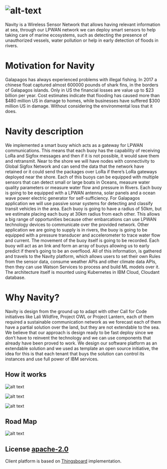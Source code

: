 # ![alt-text](https://navity.net/assets/navity.png)

Navity is a Wireless Sensor Network that allows having relevant information at sea, through our LPWAN network we can deploy smart sensors to help taking care of marine ecosystems, such as detecting the presence of unauthorized vessels, water pollution or help in early detection of floods in rivers.

# Motivation for Navity
Galapagos has always experienced problems with illegal fishing. In 2017 a chinese float captured almost 600000 pounds of shark fins, in the borders of Galapagos islands. Only in US the financial losses are value up to $23 billion per year. Cost estimates indicate that flooding has caused more than $480 million US in damage to homes, while businesses have suffered $300 million US in damage. Without considering the environmental loss that it does. 

# Navity description
We implemented a smart buoy which acts as a gateway for LPWAN communications. This means that each buoy has the capability of receiving LoRa and Sigfox messages and then if it is not possible, it would save them and retransmit. Near to the shore we will have nodes with connectivity to Global Sigfox Network and can send the data that the network have retained or it could send the packages over LoRa if there’s LoRa gateways deployed near the shore. Each of this buoys can be equipped with multiple sensors that can detect small or large boats in Oceans, measure water quality parameters or measure water flow and pressure in Rivers. 
Each buoy is going to be equipped with a LPWAN antenna, solar panels and a ocean wave power electric generator for self-sufficiency. For Galapagos application we will use passive sonar systems for detecting and classify transit vehicles in the area. Each buoy is going to have a radius of 50km, but we estimate placing each buoy at 30km radius from each other. This allows a big range of opportunities because other embarcations can use LPWAN technology devices to communicate over the provided network. 
Other application we are going to supply is in rivers, the buoy is going to be equipped with a pressure transducer and accelerometer to trace water flow and current. The movement of the buoy itself is going to be recorded. Each buoy will act as an link and form an array of buoys allowing us to early predict if there’s going to be an overflood. 
All of this information, is gathered and travels to the Navity platform, which allows users to set their own Rules from the sensor data, consume weather APIs and other climate data APIs, then they can use Watson Services to process and build ML models over it. The architecture itself is mounted using Kubernetes in IBM Cloud, Cloudant database.

# Why Navity?
Navity is design from the ground up to adapt with other Call for Code initiatives like Lali Wildfire, Project OWL or Project Lantern, each of them required a sustainable communication network as we forecast each of them have a partial solution over the land, but they are not extendable to the sea. We believe that our approach is design ready to be fast deploy since we don’t have to reinvent the technology and we can use components that already have been proved to work. We design our software platform as an extendable solution and we used as template an open source initiative, the idea for this is that each tenant that buys the solution can control its instances and use full power of IBM services.

## How it works

![alt text](https://media.giphy.com/media/XEs721CMUH6dn64kWz/giphy.gif)

![alt text](https://media.giphy.com/media/THlz70OO8Sv1IE35hx/giphy.gif)

![alt text](https://media.giphy.com/media/gkL1MughDCSm4afB5k/giphy.gif)

## Road Map

![alt text](https://navity.net/assets/road_map_navity.png)

## License [apache-2.0](https://choosealicense.com/licenses/apache-2.0/)

Client platform is based on [Thingsboard](https://thingsboard.io) implementation.
